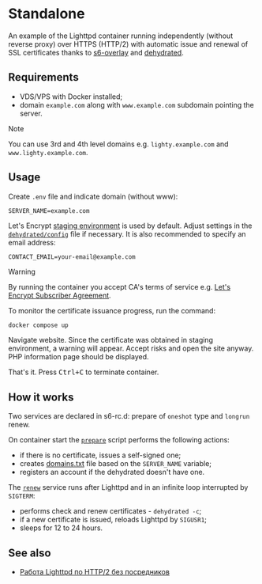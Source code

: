 # Standalone

An example of the Lighttpd container running independently (without reverse
proxy) over HTTPS (HTTP/2) with automatic issue and renewal of SSL certificates
thanks to [s6-overlay](https://github.com/just-containers/s6-overlay) and
[dehydrated](https://github.com/dehydrated-io/dehydrated).

## Requirements

* VDS/VPS with Docker installed;
* domain `example.com` along with `www.example.com` subdomain pointing the server.

> [!note]
> You can use 3rd and 4th level domains e.g. `lighty.example.com` and `www.lighty.example.com`.

## Usage

Create `.env` file and indicate domain (without www):

```
SERVER_NAME=example.com
```

Let's Encrypt [staging environment](https://letsencrypt.org/docs/staging-environment/)
is used by default. Adjust settings in the [`dehydrated/config`](./dehydrated/config)
file if necessary. It is also recommended to specify an email address:

```
CONTACT_EMAIL=your-email@example.com
```

> [!warning]
> By running the container you accept CA's terms of service e.g. [Let's Encrypt Subscriber Agreement](https://letsencrypt.org/repository/#let-s-encrypt-subscriber-agreement).

To monitor the certificate issuance progress, run the command:

```bash
docker compose up
```

Navigate website. Since the certificate was obtained in staging environment, a
warning will appear. Accept risks and open the site anyway. PHP information
page should be displayed.

That's it. Press <kbd>Ctrl+C</kbd> to terminate container.

## How it works

Two services are declared in s6-rc.d: prepare of `oneshot` type and `longrun` renew.

On container start the [`prepare`](./sbin/prepare) script performs the
following actions:

* if there is no certificate, issues a self-signed one;
* creates [domains.txt](https://github.com/dehydrated-io/dehydrated/blob/master/docs/domains_txt.md)
file based on the `SERVER_NAME` variable;
* registers an account if the dehydrated doesn't have one.

The [`renew`](./sbin/renew) service runs after Lighttpd and in an infinite loop
interrupted by `SIGTERM`:

* performs check and renew certificates - `dehydrated -c`;
* if a new certificate is issued, reloads Lighttpd by `SIGUSR1`;
* sleeps for 12 to 24 hours.

## See also

* [Работа Lighttpd по HTTP/2 без посредников](https://comp.dmkos.ru/publ/rabota-lighttpd-po-http2-bez-posrednikov/)
